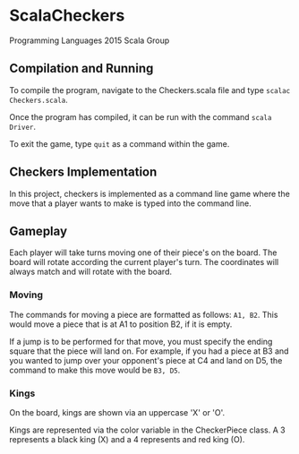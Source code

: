 # ScalaCheckers
Programming Languages 2015 Scala Group

## Compilation and Running
To compile the program, navigate to the Checkers.scala file and type `scalac Checkers.scala`.

Once the program has compiled, it can be run with the command `scala Driver`.

To exit the game, type `quit` as a command within the game.

## Checkers Implementation
In this project, checkers is implemented as a command line game where the move that a player wants to make is typed into the command line.

## Gameplay
Each player will take turns moving one of their piece's on the board. The board will rotate according the current player's turn. The coordinates will always match and will rotate with the board.

### Moving
The commands for moving a piece are formatted as follows: `A1, B2`. This would move a piece that is at A1 to position B2, if it is empty.

If a jump is to be performed for that move, you must specify the ending square that the piece will land on. For example, if you had a piece at B3 and you wanted to jump over your opponent's piece at C4 and land on D5, the command to make this move would be `B3, D5`.

### Kings
On the board, kings are shown via an uppercase 'X' or 'O'.

Kings are represented via the color variable in the CheckerPiece class. A 3 represents a black king (X) and a 4 represents and red king (O).
